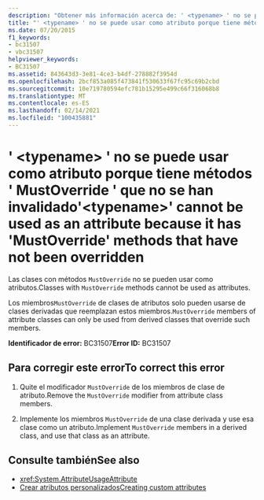 ```yaml
---
description: "Obtener más información acerca de: ' <typename> ' no se puede usar como atributo porque tiene métodos ' MustOverride ' que no se han invalidado"
title: "' <typename> ' no se puede usar como atributo porque tiene métodos ' MustOverride ' que no se han invalidado"
ms.date: 07/20/2015
f1_keywords:
- bc31507
- vbc31507
helpviewer_keywords:
- BC31507
ms.assetid: 843643d3-3e81-4ce3-b4df-278882f3954d
ms.openlocfilehash: 2bcf853a085f473841f530633f67fc95c69b2cbd
ms.sourcegitcommit: 10e719780594efc781b15295e499c66f316068b8
ms.translationtype: MT
ms.contentlocale: es-ES
ms.lasthandoff: 02/14/2021
ms.locfileid: "100435881"
---
```

# <a name="typename-cannot-be-used-as-an-attribute-because-it-has-mustoverride-methods-that-have-not-been-overridden"></a><span data-ttu-id="00676-103">' \<typename> ' no se puede usar como atributo porque tiene métodos ' MustOverride ' que no se han invalidado</span><span class="sxs-lookup"><span data-stu-id="00676-103">'\<typename>' cannot be used as an attribute because it has 'MustOverride' methods that have not been overridden</span></span>

<span data-ttu-id="00676-104">Las clases con métodos `MustOverride` no se pueden usar como atributos.</span><span class="sxs-lookup"><span data-stu-id="00676-104">Classes with `MustOverride` methods cannot be used as attributes.</span></span>  
  
 <span data-ttu-id="00676-105">Los miembros`MustOverride` de clases de atributos solo pueden usarse de clases derivadas que reemplazan estos miembros.</span><span class="sxs-lookup"><span data-stu-id="00676-105">`MustOverride` members of attribute classes can only be used from derived classes that override such members.</span></span>  
  
 <span data-ttu-id="00676-106">**Identificador de error:** BC31507</span><span class="sxs-lookup"><span data-stu-id="00676-106">**Error ID:** BC31507</span></span>  
  
## <a name="to-correct-this-error"></a><span data-ttu-id="00676-107">Para corregir este error</span><span class="sxs-lookup"><span data-stu-id="00676-107">To correct this error</span></span>  
  
1. <span data-ttu-id="00676-108">Quite el modificador `MustOverride` de los miembros de clase de atributo.</span><span class="sxs-lookup"><span data-stu-id="00676-108">Remove the `MustOverride` modifier from attribute class members.</span></span>  
  
2. <span data-ttu-id="00676-109">Implemente los miembros `MustOverride` de una clase derivada y use esa clase como un atributo.</span><span class="sxs-lookup"><span data-stu-id="00676-109">Implement `MustOverride` members in a derived class, and use that class as an attribute.</span></span>  
  
## <a name="see-also"></a><span data-ttu-id="00676-110">Consulte también</span><span class="sxs-lookup"><span data-stu-id="00676-110">See also</span></span>

- <xref:System.AttributeUsageAttribute>
- [<span data-ttu-id="00676-111">Crear atributos personalizados</span><span class="sxs-lookup"><span data-stu-id="00676-111">Creating custom attributes</span></span>](../programming-guide/concepts/attributes/creating-custom-attributes.md)
